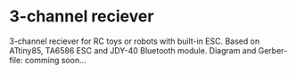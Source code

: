 # 3-channel reciever
  3-channel reciever for RC toys or robots with built-in ESC.
  Based on ATtiny85, TA6586 ESC and JDY-40 Bluetooth module.
  Diagram and Gerber-file: comming soon...
